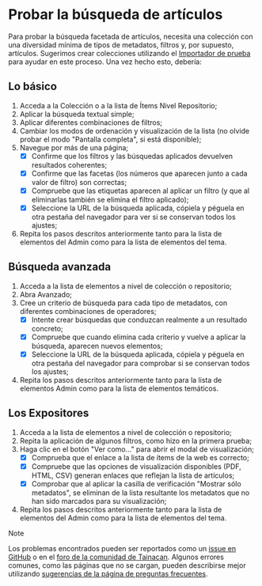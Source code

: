 # Probar la búsqueda de artículos

Para probar la búsqueda facetada de artículos, necesita una colección con una diversidad mínima de tipos de metadatos, filtros y, por supuesto, artículos. Sugerimos crear colecciones utilizando el [Importador de prueba](/es-mx/importers#test-importer) para ayudar en este proceso. Una vez hecho esto, debería:

## Lo básico

1. Acceda a la Colección o a la lista de Ítems Nivel Repositorio;
2. Aplicar la búsqueda textual simple;
3. Aplicar diferentes combinaciones de filtros;
4. Cambiar los modos de ordenación y visualización de la lista (no olvide probar el modo "Pantalla completa", si está disponible);
5. Navegue por más de una página;
   - [x] Confirme que los filtros y las búsquedas aplicados devuelven resultados coherentes;
   - [x] Confirme que las facetas (los números que aparecen junto a cada valor de filtro) son correctas;
   - [x] Compruebe que las etiquetas aparecen al aplicar un filtro (y que al eliminarlas también se elimina el filtro aplicado);
   - [x] Seleccione la URL de la búsqueda aplicada, cópiela y péguela en otra pestaña del navegador para ver si se conservan todos los ajustes;
6. Repita los pasos descritos anteriormente tanto para la lista de elementos del Admin como para la lista de elementos del tema.

## Búsqueda avanzada

1. Acceda a la lista de elementos a nivel de colección o repositorio;
2. Abra Avanzado;
3. Cree un criterio de búsqueda para cada tipo de metadatos, con diferentes combinaciones de operadores;
   - [x] Intente crear búsquedas que conduzcan realmente a un resultado concreto;
   - [x] Compruebe que cuando elimina cada criterio y vuelve a aplicar la búsqueda, aparecen nuevos elementos;
   - [x] Seleccione la URL de la búsqueda aplicada, cópiela y péguela en otra pestaña del navegador para comprobar si se conservan todos los ajustes;
4. Repita los pasos descritos anteriormente tanto para la lista de elementos Admin como para la lista de elementos temáticos.

## Los Expositores

1. Acceda a la lista de elementos a nivel de colección o repositorio;
2. Repita la aplicación de algunos filtros, como hizo en la primera prueba;
3. Haga clic en el botón "Ver como..." para abrir el modal de visualización;
   - [x] Comprueba que el enlace a la lista de ítems de la web es correcto;
   - [x] Compruebe que las opciones de visualización disponibles (PDF, HTML, CSV) generan enlaces que reflejan la lista de artículos;
   - [x] Comprobar que al aplicar la casilla de verificación "Mostrar sólo metadatos", se eliminan de la lista resultante los metadatos que no han sido marcados para su visualización;
4. Repita los pasos descritos anteriormente tanto para la lista de elementos del Admin como para la lista de elementos del tema.

> [!NOTE]
> Los problemas encontrados pueden ser reportados como un [issue en GitHub](https://github.com/tainacan/tainacan/issues ":ignore") o en el [foro de la comunidad de Tainacan](https://tainacan.discourse.group ":ignore"). Algunos errores comunes, como las páginas que no se cargan, pueden describirse mejor utilizando [sugerencias de la página de preguntas frecuentes](/es-mx/faq.md#creo-que-encontré-un-error-qué-tengo-que-hacer).
